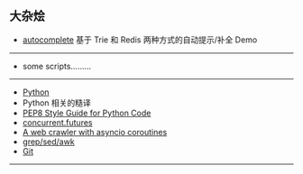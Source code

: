 ## 大杂烩

- [autocomplete](https://github.com/Damnever/Note/blob/master/autocomplete/) 基于 Trie 和 Redis 两种方式的自动提示/补全 Demo

---

- some scripts.........

---

- [Python](https://github.com/Damnever/Note/blob/master/note/Python.md)
- Python 相关的糙译
 - [PEP8 Style Guide for Python Code](https://github.com/Damnever/Note/blob/master/note/PEP8-Style-Guide-for-Python-Code.md)
 - [concurrent.futures](https://github.com/Damnever/Note/blob/master/note/concurrent.futures.md)
 - [A web crawler with asyncio coroutines](https://github.com/Damnever/Note/blob/master/note/A-web-crawler-with-asyncio-coroutines.md)
- [grep/sed/awk](https://github.com/Damnever/Note/blob/master/note/grep-sed-awk.md)
- [Git](https://github.com/Damnever/Note/blob/master/note/Git.md)

---